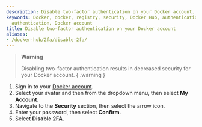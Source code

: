 ```yaml
---
description: Disable two-factor authentication on your Docker account.
keywords: Docker, docker, registry, security, Docker Hub, authentication, two-factor
  authentication, Docker account
title: Disable two-factor authentication on your Docker account
aliases: 
- /docker-hub/2fa/disable-2fa/
---
```


> **Warning**
>
> Disabling two-factor authentication results in decreased security for your
> Docker account.
{ .warning }

1. Sign in to your [Docker account](https://account.docker.com/login).
2. Select your avatar and then from the dropdown menu, then select **My Account**.
3. Navigate to the **Security** section, then select the arrow icon.
4. Enter your password, then select **Confirm**.
5. Select **Disable 2FA**.